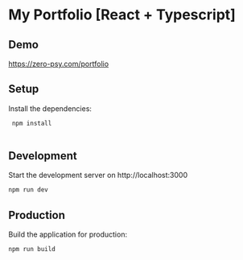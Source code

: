 # My Portfolio [React + Typescript]

## Demo
 
https://zero-psy.com/portfolio

## Setup
Install the dependencies:

``` bash
 npm install
 
 ```

## Development
Start the development server on http://localhost:3000

``` bash
npm run dev

```


## Production
Build the application for production:

``` bash
npm run build

```
